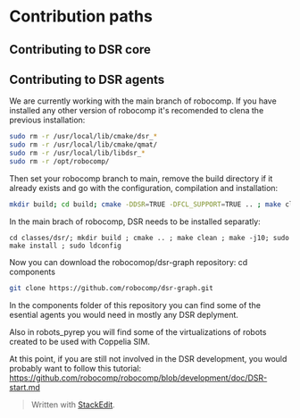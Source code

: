# Contribution paths

## Contributing to DSR core

## Contributing to DSR agents
We are currently working with the main branch of robocomp.
If you have installed any other version of robocomp it's recomended to clena the previous installation:
```bash
sudo rm -r /usr/local/lib/cmake/dsr_*
sudo rm -r /usr/local/lib/cmake/qmat/
sudo rm -r /usr/local/lib/libdsr_*
sudo rm -r /opt/robocomp/
```

Then set your robocomp branch to main, remove the build directory if it already exists and go with the configuration, compilation and installation:
```bash
mkdir build; cd build; cmake -DDSR=TRUE -DFCL_SUPPORT=TRUE .. ; make clean ; make -j10; sudo make install
```

In the main brach of robocomp, DSR needs to be installed separatly:
```
cd classes/dsr/; mkdir build ; cmake .. ; make clean ; make -j10; sudo make install ; sudo ldconfig
```

Now you can download the robocomop/dsr-graph repository:
cd components
```bash
git clone https://github.com/robocomp/dsr-graph.git
```

In the components folder of this repository you can find some of the esential agents you would need in mostly any DSR deplyment.

Also in robots_pyrep you will find some of the virtualizations of robots created to be used with Coppelia SIM.

At this point, if you are still not involved in the DSR development, you would probably want to follow this tutorial:
https://github.com/robocomp/robocomp/blob/development/doc/DSR-start.md

> Written with [StackEdit](https://stackedit.io/).
<!--stackedit_data:
eyJoaXN0b3J5IjpbLTIxODE2MzExMCwtMTQxNDQ1NTUxOF19
-->